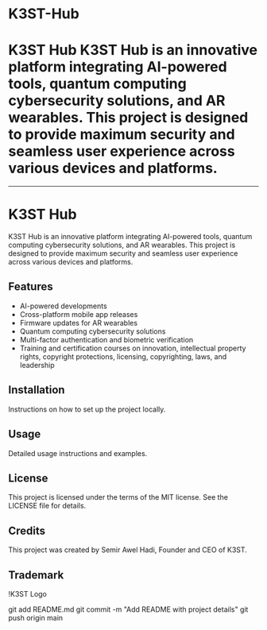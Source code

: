 # K3ST-Hub
# K3ST Hub  K3ST Hub is an innovative platform integrating AI-powered tools, quantum computing cybersecurity solutions, and AR wearables. This project is designed to provide maximum security and seamless user experience across various devices and platforms. 
------------------------------
# K3ST Hub

K3ST Hub is an innovative platform integrating AI-powered tools, quantum computing cybersecurity solutions, and AR wearables. This project is designed to provide maximum security and seamless user experience across various devices and platforms.

## Features
- AI-powered developments
- Cross-platform mobile app releases
- Firmware updates for AR wearables
- Quantum computing cybersecurity solutions
- Multi-factor authentication and biometric verification
- Training and certification courses on innovation, intellectual property rights, copyright protections, licensing, copyrighting, laws, and leadership

## Installation
Instructions on how to set up the project locally.

## Usage
Detailed usage instructions and examples.

## License
This project is licensed under the terms of the MIT license. See the LICENSE file for details.

## Credits
This project was created by Semir Awel Hadi, Founder and CEO of K3ST.

## Trademark
!K3ST Logo

git add README.md
git commit -m "Add README with project details"
git push origin main

